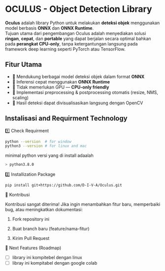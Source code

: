 # OCULUS - Object Detection Library


**Oculus** adalah library Python untuk melakukan **deteksi objek** menggunakan model berbasis **ONNX** dan **ONNX Runtime**.  
Tujuan utama dari pengembangan Oculus adalah menyediakan solusi **ringan**, **cepat**, dan **portable** yang dapat berjalan secara optimal bahkan pada **perangkat CPU-only**, tanpa ketergantungan langsung pada framework deep learning seperti PyTorch atau TensorFlow.

## Fitur Utama
- 🔹 Mendukung berbagai model deteksi objek dalam format **ONNX**  
- 🔹 Inferensi cepat menggunakan **ONNX Runtime**  
- 🔹 Tidak memerlukan GPU — **CPU-only friendly**  
- 🔹 Implementasi preprocessing & postprocessing otomatis (resize, NMS, scaling)  
- 🔹 Hasil deteksi dapat divisualisasikan langsung dengan OpenCV  

## Instalisasi and Requirment Technology

1️⃣ Check Requirment

```sh
python --version  # for window
python3 --version # for linux and mac
```
minimal python versi yang di install adaalah
```sh
> python3.8.0
```
2️⃣ Installization Package 
```bash
pip install git+https://github.com/D-I-V-A/Oculus.git
```


🤝 Kontribusi

Kontribusi sangat diterima!
Jika ingin menambahkan fitur baru, memperbaiki bug, atau meningkatkan dokumentasi:

1. Fork repository ini

2. Buat branch baru (feature/nama-fitur)

3. Kirim Pull Request

🔮 Next Features (Roadmap)

- [ ] library ini kompitebel dengan linux
- [ ] libray ini kompitabel dengan google colab
